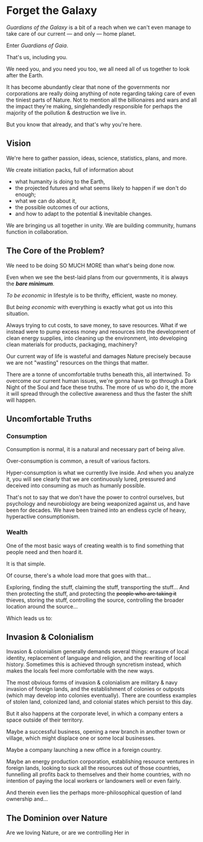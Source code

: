 # Forget the Galaxy

_Guardians of the Galaxy_ is a bit of a reach when we can't even manage to take care of our current — and only — home planet.

Enter _Guardians of Gaia_.

That's us, including you.

We need you, and you need you too, we all need all of us together to look after the Earth.

It has become abundantly clear that none of the governments nor corporations are really doing anything of note regarding taking care of even the tiniest parts of Nature. Not to mention all the billionaires and wars and all the impact they're making, singlehandedly responsible for perhaps the majority of the pollution & destruction we live in.

But you know that already, and that's why you're here.

## Vision

We're here to gather passion, ideas, science, statistics, plans, and more.

We create initiation packs, full of information about&#x20;

* what humanity is doing to the Earth,&#x20;
* the projected futures and what seems likely to happen if we don't do enough;
* what we can do about it,&#x20;
* the possible outcomes of our actions,&#x20;
* and how to adapt to the potential & inevitable changes.

We are bringing us all together in unity. We are building community, humans function in collaboration.

## The Core of the Problem?

We need to be doing SO MUCH MORE than what's being done now.

Even when we see the best-laid plans from our governments, it is always the _**bare minimum**_.

_To be economic_ in lifestyle is to be thrifty, efficient, waste no money.

But _being economic_ with everything is exactly what got us into this situation.

Always trying to cut costs, to save money, to save resources. What if we instead were to pump excess money and resources into the development of clean energy supplies, into cleaning up the environment, into developing clean materials for products, packaging, machinery?

Our current way of life is wasteful and damages Nature precisely because we are not "wasting" resources on the things that matter.

There are a tonne of uncomfortable truths beneath this, all intertwined. To overcome our current human issues, we're gonna have to go through a Dark Night of the Soul and face these truths. The more of us who do it, the more it will spread through the collective awareness and thus the faster the shift will happen.

## Uncomfortable Truths

### Consumption

Consumption is normal, it is a natural and necessary part of being alive.

Over-consumption is common, a result of various factors.

Hyper-consumption is what we currently live inside. And when you analyze it, you will see clearly that we are continuously lured, pressured and deceived into consuming as much as humanly possible.

That's not to say that we don't have the power to control ourselves, but psychology and neurobiology are being weaponized against us, and have been for decades. We have been trained into an endless cycle of heavy, hyperactive consumptionism.

### Wealth

One of the most basic ways of creating wealth is to find something that people need and then hoard it.&#x20;

It is that simple.

Of course, there's a whole load more that goes with that...

Exploring, finding the stuff, claiming the stuff, transporting the stuff... And then protecting the stuff, and protecting the ~~people who are taking it~~ thieves, storing the stuff, controlling the source, controlling the broader location around the source...

Which leads us to:

## Invasion & Colonialism

Invasion & colonialism generally demands several things: erasure of local identity, replacement of language and religion, and the rewriting of local history. Sometimes this is achieved through syncretism instead, which makes the locals feel more comfortable with the new ways.

The most obvious forms of invasion & colonialism are military & navy invasion of foreign lands, and the establishment of colonies or outposts (which may develop into colonies eventually). There are countless examples of stolen land, colonized land, and colonial states which persist to this day.

But it also happens at the corporate level, in which a company enters a space outside of their territory.

Maybe a successful business, opening a new branch in another town or village, which might displace one or some local businesses.

Maybe a company launching a new office in a foreign country.

Maybe an energy production corporation, establishing resource ventures in foreign lands, looking to suck all the resources out of those countries, funnelling all profits back to themselves and their home countries, with no intention of paying the local workers or landowners well or even fairly.

And therein even lies the perhaps more-philosophical question of land ownership and...

## The Dominion over Nature

Are we loving Nature, or are we controlling Her in&#x20;









